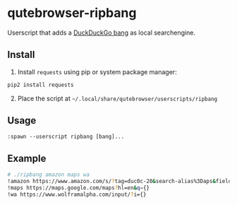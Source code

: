 # qutebrowser-ripbang

Userscript that adds a [DuckDuckGo bang](https://duckduckgo.com/bang) as local searchengine.

## Install

1. Install `requests` using pip or system package manager:
  ```bash
  pip2 install requests
  ```
  
2. Place the script at `~/.local/share/qutebrowser/userscripts/ripbang`


## Usage

```
:spawn --userscript ripbang [bang]...

```

## Example

```sh
# ./ripbang amazon maps wa
!amazon https://www.amazon.com/s/?tag=duc0c-20&search-alias%3Daps&field-keywords={}
!maps https://maps.google.com/maps?hl=en&q={}
!wa https://www.wolframalpha.com/input/?i={}
```

